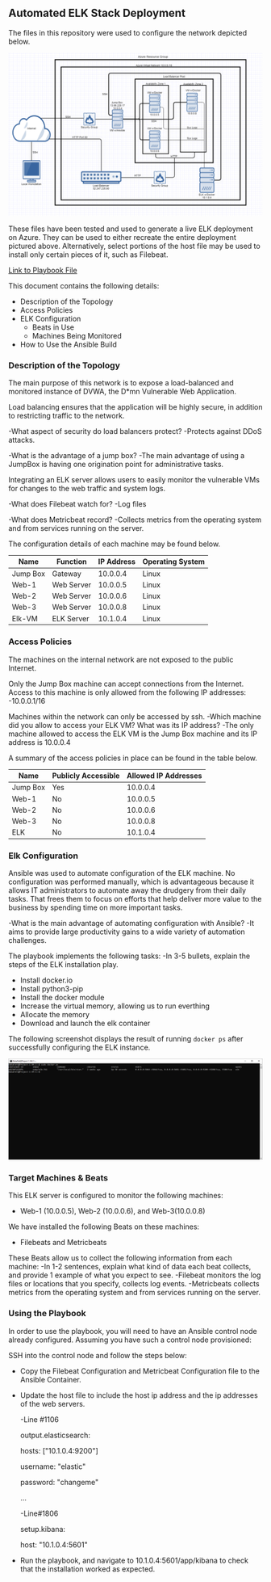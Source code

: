 ## Automated ELK Stack Deployment

The files in this repository were used to configure the network depicted below.

![link to diagram](https://github.com/aherron26/ELK-Stack-Project/blob/main/ELK-Visual.PNG)

These files have been tested and used to generate a live ELK deployment on Azure. They can be used to either recreate the entire deployment pictured above. Alternatively, select portions of the host file may be used to install only certain pieces of it, such as Filebeat.

[Link to Playbook File](https://github.com/aherron26/ELK-Stack-Project/blob/main/elk-playbook.yml)

This document contains the following details:
- Description of the Topology
- Access Policies
- ELK Configuration
  - Beats in Use
  - Machines Being Monitored
- How to Use the Ansible Build


### Description of the Topology

The main purpose of this network is to expose a load-balanced and monitored instance of DVWA, the D*mn Vulnerable Web Application.

Load balancing ensures that the application will be highly secure, in addition to restricting traffic to the network.

-What aspect of security do load balancers protect? 
-Protects against DDoS attacks.

-What is the advantage of a jump box? 
-The main advantage of using a JumpBox is having one origination point for administrative tasks.

Integrating an ELK server allows users to easily monitor the vulnerable VMs for changes to the web traffic and system logs.

-What does Filebeat watch for?
-Log files

-What does Metricbeat record? 
-Collects metrics from the operating system and from services running on the server.

The configuration details of each machine may be found below.

| Name     | Function | IP Address | Operating System |
|----------|----------|------------|------------------|
| Jump Box | Gateway  | 10.0.0.4   | Linux            |
| Web-1    |Web Server| 10.0.0.5   | Linux            |
| Web-2    |Web Server| 10.0.0.6   | Linux            |
| Web-3    |Web Server| 10.0.0.8   | Linux            |
| Elk-VM   |ELK Server| 10.1.0.4   | Linux            |

### Access Policies

The machines on the internal network are not exposed to the public Internet. 

Only the Jump Box machine can accept connections from the Internet. Access to this machine is only allowed from the following IP addresses:
-10.0.0.1/16


Machines within the network can only be accessed by ssh.
-Which machine did you allow to access your ELK VM? What was its IP address? 
-The only machine allowed to access the ELK VM is the Jump Box machine and its IP address is 10.0.0.4

A summary of the access policies in place can be found in the table below.

| Name     | Publicly Accessible | Allowed IP Addresses |
|----------|---------------------|----------------------|
| Jump Box | Yes                 | 10.0.0.4             |
| Web-1    | No                  | 10.0.0.5             |
| Web-2    | No                  | 10.0.0.6             |  
| Web-3    | No                  | 10.0.0.8             |
| ELK      | No                  | 10.1.0.4             |

### Elk Configuration

Ansible was used to automate configuration of the ELK machine. No configuration was performed manually, which is advantageous because it allows IT administrators to automate away the drudgery from their daily tasks. That frees them to focus on efforts that help deliver more value to the business by spending time on more important tasks.

-What is the main advantage of automating configuration with Ansible?
-It aims to provide large productivity gains to a wide variety of automation challenges.
 

The playbook implements the following tasks:
-In 3-5 bullets, explain the steps of the ELK installation play.
- Install docker.io
- Install python3-pip
- Install the docker module 
- Increase the virtual memory, allowing us to run everthing
- Allocate the memory
- Download and launch the elk container

The following screenshot displays the result of running `docker ps` after successfully configuring the ELK instance.

![TODO: Update the path with the name of your screenshot of docker ps output](https://github.com/aherron26/ELK-Stack-Project/blob/main/Elk-Docker-PS.PNG)

### Target Machines & Beats
This ELK server is configured to monitor the following machines:
- Web-1 (10.0.0.5), Web-2 (10.0.0.6), and Web-3(10.0.0.8)

We have installed the following Beats on these machines:
- Filebeats and Metricbeats

These Beats allow us to collect the following information from each machine:
-In 1-2 sentences, explain what kind of data each beat collects, and provide 1 example of what you expect to see. 
-Filebeat monitors the log files or locations that you specify, collects log events.
-Metricbeats collects metrics from the operating system and from services running on the server.

### Using the Playbook
In order to use the playbook, you will need to have an Ansible control node already configured. Assuming you have such a control node provisioned: 

SSH into the control node and follow the steps below:
- Copy the Filebeat Configuration and Metricbeat Configuration file to the Ansible Container.
- Update the host file to include the host ip address and the ip addresses of the web servers.

    -Line #1106
    
    output.elasticsearch:
    
    hosts: ["10.1.0.4:9200"]
    
    username: "elastic"
    
    password: "changeme"

    ...
    
    -Line#1806
   
    setup.kibana:
    
    host: "10.1.0.4:5601"
    
    
- Run the playbook, and navigate to 10.1.0.4:5601/app/kibana to check that the installation worked as expected.

